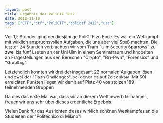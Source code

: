 ```yaml
---
layout: post
title: Ergebnis des PoliCTF 2012
date: 2012-11-18
tags: ["CTF","ctf","PoliCTF","polictf 2012","uss"]
---
```


Vor 1,5 Stunden ging der diesjährige PoliCTF zu Ende. Es war ein Wettkampf mit wirklich anspruchsvollen Aufgaben, die uns aber viel Spaß machten. Die letzten 24 Stunden verbrachten wir vom Team "Ulm Security Sparrows" zu zwei bis fünf Leuten an der Uni Ulm in einem Seminarraum und knobelten an Fragestellungen aus den Bereichen "Crypto", "Bin-Pwn", "Forensics" und "GrabBag".

Letztendlich konnten wir drei der insgesamt 22 normalen Aufgaben lösen und zwei der "Flash Challenges", bei denen es auf Zeit ankam. Mit 501 erreichten Punkten liegen wir damit auf Platz 40 von stolzen 189 teilnehmenden Gruppen.

Da dies das erste Mal war, dass wir an diesem Wettbewerb teilnahmen, freuen wir uns sehr über dieses ordentliche Ergebnis.

Vielen Dank für das Ausrichten dieses wirklich schönen Wettkampfes an die Studenten der "Politecnico di Milano"!